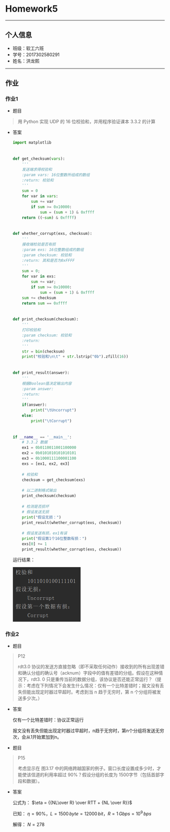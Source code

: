 # Homework5

---

## 个人信息

- 班级：软工六班
- 学号：2017302580291
- 姓名：洪龙熙

---

## 作业


### 作业1

- 题目

> 用 Python 实现 UDP 的 16 位校验和，并用程序验证课本 3.3.2 的计算

- 答案

  ```python
  import matplotlib
  
  
  def get_checksum(vars):
      '''
      发送端求得校验和
      :param vars: 16位整数所组成的数组
      :return: 校验和
      '''
      sum = 0
      for var in vars:
          sum += var
          if sum >= 0x10000:
              sum = (sum + 1) & 0xffff
      return ((~sum) & 0xffff)
  
  
  def whether_corrupt(exs, checksum):
      '''
      接收端检验是否有损
      :param exs: 16位整数组成的数组
      :param checksum: 校验和
      :return: 其和是否为0xFFFF
      '''
      sum = 0;
      for var in exs:
          sum += var;
          if sum >= 0x10000:
              sum = (sum + 1) & 0xffff
      sum += checksum
      return sum == 0xffff
  
  
  def print_checksum(checksum):
      '''
      打印校验和
      :param checksum: 校验和 
      :return: 
      '''
      str = bin(checksum)
      print("校验和\n\t" + str.lstrip("0b").zfill(16))
  
  
  def print_result(answer):
      '''
      根据Boolean值决定输出内容
      :param answer: 
      :return: 
      '''
      if(answer):
          print("\tUncorrupt")
      else:
          print("\tCorrupt")
  
  
  if __name__ == '__main__':
      # 3.3.2 数据
      ex1 = 0b0110011001100000
      ex2 = 0b0101010101010101
      ex3 = 0b1000111100001100
      exs = [ex1, ex2, ex3]
  
      # 校验和
      checksum = get_checksum(exs)
  
      # 以二进制格式输出
      print_checksum(checksum)
  
      # 检测是否损坏
      # 假设发送无损
      print("假设无损：")
      print_result(whether_corrupt(exs, checksum))
  
      # 假设发送有损，ex1有误
      print("假设第1个16位整数有损：")
      exs[0] += 1
      print_result(whether_corrupt(exs, checksum))
  ```
  
  运行结果：
  
  <img src="截图\1_0.png" style="zoom: 80%;" />


### 作业2

- 题目

> P12
>
> rdt3.0 协议的发送方直接忽略（即不采取任何动作）接收到的所有出现差错和确认分组的确认号（acknum）字段中的值有差错的分组。假设在这种情况下，rdt3. 0 只是重传当前的数据分组，该协议是否还能正常运行？（提示：考虑在下列情况下会发生什么情况：仅有一个比特差错时；报文没有丢失但能出现定时器过早超时。考虑到当 n 趋于无穷时，第 n 个分组将被发送多少次。）

- 答案

  仅有一个比特差错时：协议正常运行

  报文没有丢失但能出现定时器过早超时，n趋于无穷时，第n个分组将发送无穷次，会从1开始累加到n。

- 题目

> P15
>
> 考虑显示在 图3.17 中的网络跨越国家的例子。窗口长度设置成多少时，才能使该信道的利用率超过 90%？假设分组的长度为 1500字节（包括首部字段和数据）。

- 答案

  公式为：	$\eta = {{NL\over R} \over RTT + {NL \over R}}$

  已知：		$\eta = 90\%$，$L = 1500\,byte= 12000\,bit$，$R=1\,Gbps = 10^9\,bps$

  解得：		$N = 278$

